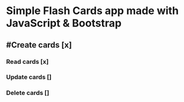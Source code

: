 # Simple Flash Cards app made with JavaScript & Bootstrap
## #Create cards [x]
### Read cards [x]
### Update cards []
### Delete cards []